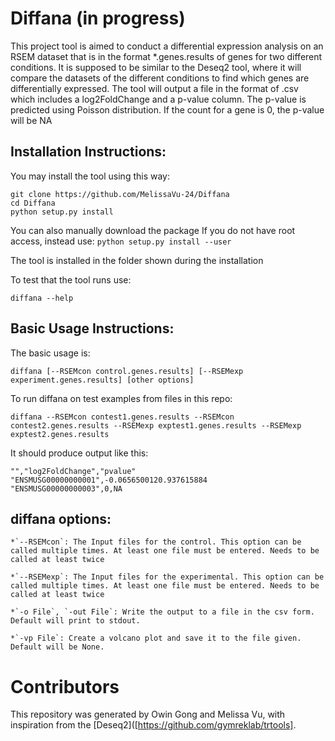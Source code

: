 # Diffana (in progress)
This project tool is aimed to conduct a differential expression analysis on an RSEM dataset that is in the format *.genes.results of genes for two different conditions. It is supposed to be similar to the Deseq2 tool, where it will compare the datasets of the different conditions to find which genes are differentially expressed. The tool will output a file in the format of .csv which includes a log2FoldChange and a p-value column. The p-value is predicted using Poisson distribution. If the count for a gene is 0, the p-value will be NA

## Installation Instructions:

You may install the tool using this way:
```
git clone https://github.com/MelissaVu-24/Diffana
cd Diffana
python setup.py install
```  
You can also manually download the package
If you do not have root access, instead use:
  `python setup.py install --user`

The tool is installed in the folder shown during the installation

To test that the tool runs use:

  `diffana --help`
  
## Basic Usage Instructions:
The basic usage is:

  `diffana [--RSEMcon control.genes.results] [--RSEMexp experiment.genes.results] [other options]`
  
  
To run diffana on test examples from files in this repo:

  `diffana --RSEMcon contest1.genes.results --RSEMcon contest2.genes.results --RSEMexp exptest1.genes.results --RSEMexp exptest2.genes.results` 
  
It should produce output like this:
```
"","log2FoldChange","pvalue"
"ENSMUSG00000000001",-0.0656500120.937615884
"ENSMUSG00000000003",0,NA
```
  
## diffana options:
    
    *`--RSEMcon`: The Input files for the control. This option can be called multiple times. At least one file must be entered. Needs to be called at least twice
    
    *`--RSEMexp`: The Input files for the experimental. This option can be called multiple times. At least one file must be entered. Needs to be called at least twice

    *`-o File`, `-out File`: Write the output to a file in the csv form. Default will print to stdout.
    
    *`-vp File`: Create a volcano plot and save it to the file given. Default will be None.
    
# Contributors

This repository was generated by Owin Gong and Melissa Vu, with inspiration from the [Deseq2]([https://github.com/gymreklab/trtools].



